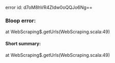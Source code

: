 error id: d7oM8hVR4ZIdw0oQQJo6Ng==
### Bloop error:

at WebScraping$.getUrls(WebScraping.scala:49)
#### Short summary: 

at WebScraping$.getUrls(WebScraping.scala:49)